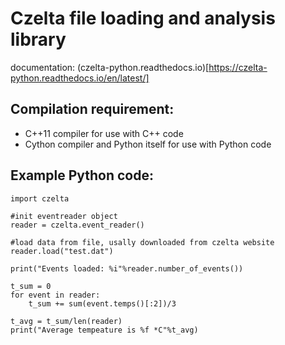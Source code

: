 Czelta file loading and analysis library
========================================

documentation: (czelta-python.readthedocs.io)[https://czelta-python.readthedocs.io/en/latest/]

Compilation requirement:
------------------------
* C++11 compiler for use with C++ code
* Cython compiler and Python itself for use with Python code

Example Python code:
--------------------
```
import czelta

#init eventreader object
reader = czelta.event_reader()

#load data from file, usally downloaded from czelta website
reader.load("test.dat")

print("Events loaded: %i"%reader.number_of_events())

t_sum = 0
for event in reader:
    t_sum += sum(event.temps()[:2])/3

t_avg = t_sum/len(reader)
print("Average tempeature is %f *C"%t_avg)
```

